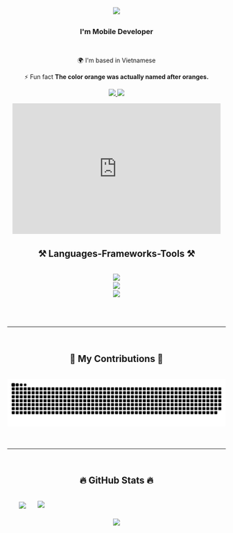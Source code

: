 

<h1 align="center">
    <img src="https://readme-typing-svg.herokuapp.com/?font=Righteous&size=35&center=true&vCenter=true&width=500&height=70&duration=4000&lines=Hi+There!+👋;+I'm+Minh+Nghia!;" />
</h1>

<h3 align="center">I'm Mobile Developer</h3>

<br/>

<div align="center">

 🌍 I'm based in Vietnamese 

 ⚡ Fun fact **The color orange was actually named after oranges.**
 
 </div>

<div align="center"> 
  <a href="mailto:minhnghia2311@gmail.com">
    <img src="https://img.shields.io/badge/Gmail-333333?style=for-the-badge&logo=gmail&logoColor=red" />
  </a>
  <a href="https://www.linkedin.com/in/nghia-le-minh/" target="_blank">
    <img src="https://img.shields.io/badge/LinkedIn-0077B5?style=for-the-badge&logo=linkedin&logoColor=white" target="_blank" />
  </a> <!-- sqlite, safari, google-chrome are other good icon options -->
</div>

<p align="center">
<iframe src="https://giphy.com/embed/Y4ak9Ki2GZCbJxAnJD" width="480" height="302" style="" frameBorder="0" class="giphy-embed"></iframe>
  <!-- <img src="https://giphy.com/gifs/Y4ak9Ki2GZCbJxAnJD?utm_source=iframe&utm_medium=embed&utm_campaign=Embeds&utm_term=" alt="giphy" /> -->
</p>
<h2 align="center">⚒️ Languages-Frameworks-Tools ⚒️</h2>
<br/>
<div align="center">
    <img src="https://skillicons.dev/icons?i=dart,flutter,swift,kotlin" /><br>
  <img src="https://skillicons.dev/icons?i=php,laravel,javascript,jquery,html,css" /><br>
    <img src="https://skillicons.dev/icons?i=git,gitlab,github,aws,firebase,mysql,dynamodb,sqlite" />
</div>
  <br/><br/><br/>
<hr/>
<br>
<div align="center">
  <h2>🐍 My Contributions 🐍</h2>
  <br>
  <img alt="snake eating my contributions" src="https://raw.githubusercontent.com/salesp07/salesp07/output/github-contribution-grid-snake.svg" />
  <br/><br/><br/>
</div>

<hr/>
<br>
<h2 align="center">🔥 GitHub Stats 🔥</h2>
<!-- https://github.com/anuraghazra/github-readme-stats -->
<br>
<div align=center>
  <a href="#" title="nghiale1">
    <img width="315" align="center" src="https://github-readme-stats.vercel.app/api/top-langs/?username=nghiale1&hide=c%23,powershell,Mathematica,Ruby,Objective-C,Objective-C%2b%2b,Cuda&title_color=61dafb&text_color=ffffff&icon_color=61dafb&bg_color=20232a&langs_count=8&layout=compact&border_color=61dafb&hide_border=true" />
  </a>
  <a href="#" title="nghiale1">
    <img align="right" width="434" src="https://github-readme-stats.vercel.app/api?username=nghiale1&show_icons=true&theme=react&border_color=61dafb&hide_border=true" />
  </a>
</div>


<h3 align="center">
    <img src="https://readme-typing-svg.herokuapp.com/?font=Righteous&size=25&center=true&vCenter=true&width=500&height=70&duration=4000&lines=Thanks+for+visiting!+✌️;+Shoot+me+a+message+on+Linkedin!;I'm+always+down+to+collab+:)">
</h3>
